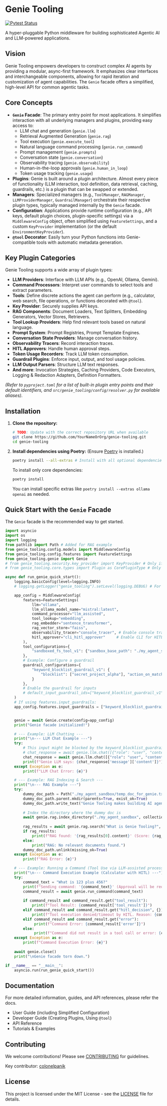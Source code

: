 # Genie Tooling

[![Pytest Status](https://github.com/genie-tooling/genie-tooling/actions/workflows/python_ci.yml/badge.svg)](https://github.com/genie-tooling/genie-tooling/actions/workflows/python_ci.yml)

A hyper-pluggable Python middleware for building sophisticated Agentic AI and LLM-powered applications.

## Vision

Genie Tooling empowers developers to construct complex AI agents by providing a modular, async-first framework. It emphasizes clear interfaces and interchangeable components, allowing for rapid iteration and customization of agent capabilities. The `Genie` facade offers a simplified, high-level API for common agentic tasks.

## Core Concepts

*   **`Genie` Facade**: The primary entry point for most applications. It simplifies interaction with all underlying managers and plugins, providing easy access to:
    *   LLM chat and generation (`genie.llm`)
    *   Retrieval Augmented Generation (`genie.rag`)
    *   Tool execution (`genie.execute_tool`)
    *   Natural language command processing (`genie.run_command`)
    *   Prompt management (`genie.prompts`)
    *   Conversation state (`genie.conversation`)
    *   Observability tracing (`genie.observability`)
    *   Human-in-the-loop approvals (`genie.human_in_loop`)
    *   Token usage tracking (`genie.usage`)
*   **Plugins**: Genie is built around a plugin architecture. Almost every piece of functionality (LLM interaction, tool definition, data retrieval, caching, guardrails, etc.) is a plugin that can be swapped or extended.
*   **Managers**: Specialized managers (e.g., `ToolManager`, `RAGManager`, `LLMProviderManager`, `GuardrailManager`) orchestrate their respective plugin types, typically managed internally by the `Genie` facade.
*   **Configuration**: Applications provide runtime configuration (e.g., API keys, default plugin choices, plugin-specific settings) via a `MiddlewareConfig` object, often simplified using `FeatureSettings`, and a custom `KeyProvider` implementation (or the default `EnvironmentKeyProvider`).
*   **`@tool` Decorator**: Easily turn your Python functions into Genie-compatible tools with automatic metadata generation.

## Key Plugin Categories

Genie Tooling supports a wide array of plugin types:

*   **LLM Providers**: Interface with LLM APIs (e.g., OpenAI, Ollama, Gemini).
*   **Command Processors**: Interpret user commands to select tools and extract parameters.
*   **Tools**: Define discrete actions the agent can perform (e.g., calculator, web search, file operations, or functions decorated with `@tool`).
*   **Key Provider**: Securely supplies API keys.
*   **RAG Components**: Document Loaders, Text Splitters, Embedding Generators, Vector Stores, Retrievers.
*   **Tool Lookup Providers**: Help find relevant tools based on natural language.
*   **Prompt System**: Prompt Registries, Prompt Template Engines.
*   **Conversation State Providers**: Manage conversation history.
*   **Observability Tracers**: Record interaction traces.
*   **HITL Approvers**: Handle human approval steps.
*   **Token Usage Recorders**: Track LLM token consumption.
*   **Guardrail Plugins**: Enforce input, output, and tool usage policies.
*   **LLM Output Parsers**: Structure LLM text responses.
*   **And more**: Invocation Strategies, Caching Providers, Code Executors, Logging & Redaction Adapters, Definition Formatters.

*(Refer to `pyproject.toml` for a list of built-in plugin entry points and their default identifiers, and `src/genie_tooling/config/resolver.py` for available aliases).*

## Installation

1.  **Clone the repository:**
    ```bash
    # TODO: Update with the correct repository URL when available
    git clone https://github.com/YourNameOrOrg/genie-tooling.git
    cd genie-tooling
    ```

2.  **Install dependencies using Poetry:**
    (Ensure [Poetry](https://python-poetry.org/docs/#installation) is installed.)
    ```bash
    poetry install --all-extras # Install with all optional dependencies
    ```
    To install only core dependencies:
    ```bash
    poetry install
    ```
    You can install specific extras like `poetry install --extras ollama openai` as needed.

## Quick Start with the `Genie` Facade

The `Genie` facade is the recommended way to get started.

```python
import asyncio
import os
import logging
from pathlib import Path # Added for RAG example
from genie_tooling.config.models import MiddlewareConfig
from genie_tooling.config.features import FeatureSettings
from genie_tooling.genie import Genie
# from genie_tooling.security.key_provider import KeyProvider # Only if defining custom
# from genie_tooling.core.types import Plugin as CorePluginType # Only if defining custom

async def run_genie_quick_start():
    logging.basicConfig(level=logging.INFO)
    # logging.getLogger("genie_tooling").setLevel(logging.DEBUG) # For detailed library logs

    app_config = MiddlewareConfig(
        features=FeatureSettings(
            llm="ollama", 
            llm_ollama_model_name="mistral:latest",
            command_processor="llm_assisted", 
            tool_lookup="embedding", 
            rag_embedder="sentence_transformer",
            rag_vector_store="faiss",
            observability_tracer="console_tracer", # Enable console tracing
            hitl_approver="cli_hitl_approver"     # Enable CLI for HITL
        ),
        tool_configurations={
            "sandboxed_fs_tool_v1": {"sandbox_base_path": "./my_agent_sandbox"}
        },
        # Example: Configure a guardrail
        guardrail_configurations={
            "keyword_blocklist_guardrail_v1": {
                "blocklist": ["secret_project_alpha"], "action_on_match": "block"
            }
        },
        # Enable the guardrail for inputs
        # default_input_guardrail_ids=["keyword_blocklist_guardrail_v1"] # Or set in features
    )
    # If using features.input_guardrails:
    app_config.features.input_guardrails = ["keyword_blocklist_guardrail"]


    genie = await Genie.create(config=app_config)
    print("Genie facade initialized!")

    # --- Example: LLM Chatting ---
    print("\n--- LLM Chat Example ---")
    try:
        # This input might be blocked by the keyword_blocklist_guardrail if "secret_project_alpha" is in the prompt
        # chat_response = await genie.llm.chat([{"role": "user", "content": "Tell me about secret_project_alpha."}])
        chat_response = await genie.llm.chat([{"role": "user", "content": "Hello, Genie! Tell me a short story."}])
        print(f"Genie LLM says: {chat_response['message']['content']}")
    except Exception as e:
        print(f"LLM Chat Error: {e}")

    # --- Example: RAG Indexing & Search ---
    print("\n--- RAG Example ---")
    try:
        dummy_doc_path = Path("./my_agent_sandbox/temp_doc_for_genie.txt") # Write inside sandbox
        dummy_doc_path.parent.mkdir(parents=True, exist_ok=True)
        dummy_doc_path.write_text("Genie Tooling makes building AI agents easier and more flexible.")
        
        # Index the directory where the dummy doc is
        await genie.rag.index_directory("./my_agent_sandbox", collection_name="my_docs_collection")
        
        rag_results = await genie.rag.search("What is Genie Tooling?", collection_name="my_docs_collection")
        if rag_results:
            print(f"RAG found: '{rag_results[0].content}' (Score: {rag_results[0].score:.2f})")
        else:
            print("RAG: No relevant documents found.")
        dummy_doc_path.unlink(missing_ok=True)
    except Exception as e:
        print(f"RAG Error: {e}")

    # --- Example: Running a Command (Tool Use via LLM-assisted processor with HITL) ---
    print("\n--- Command Execution Example (Calculator with HITL) ---")
    try:
        command_text = "What is 123 plus 456?"
        print(f"Sending command: '{command_text}' (Approval will be requested on CLI)")
        command_result = await genie.run_command(command_text)
        
        if command_result and command_result.get("tool_result"):
            print(f"Tool Result: {command_result['tool_result']}")
        elif command_result and command_result.get("hitl_decision", {}).get("status") != "approved":
            print(f"Tool execution denied/timeout by HITL. Reason: {command_result.get('hitl_decision', {}).get('reason')}")
        elif command_result and command_result.get("error"):
             print(f"Command Error: {command_result['error']}")
        else:
             print(f"Command did not result in a tool call or error: {command_result}")
    except Exception as e:
        print(f"Command Execution Error: {e}")
    
    await genie.close()
    print("\nGenie facade torn down.")

if __name__ == "__main__":
    asyncio.run(run_genie_quick_start())
```

## Documentation

For more detailed information, guides, and API references, please refer the docs.

*   User Guide (including Simplified Configuration)
*   Developer Guide (Creating Plugins, Using `@tool`)
*   API Reference
*   Tutorials & Examples

## Contributing

We welcome contributions! Please see [CONTRIBUTING](CONTRIBUTING) for guidelines.

Key contributor: [colonelpanik](https://github.com/colonelpanik)

## License

This project is licensed under the MIT License - see the [LICENSE](LICENSE) file for details.
